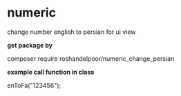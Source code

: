 # numeric
change number english to persian for ui view


**get package by**

composer require roshandelpoor/numeric_change_persian



**example call function in class**


<?php

require_once __DIR__.'/vendor/autoload.php';

use numericpersian\numericpersian;

$obj = new numericpersian();

echo $obj->enToFa("123456");
